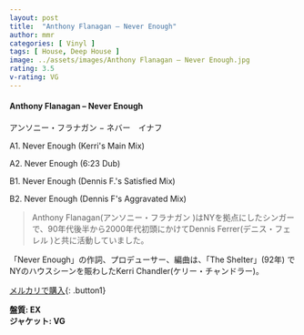 ```yaml
---
layout: post
title:  "Anthony Flanagan – Never Enough"
author: mmr
categories: [ Vinyl ]
tags: [ House, Deep House ]
image: ../assets/images/Anthony Flanagan – Never Enough.jpg
rating: 3.5
v-rating: VG
---
```


#### Anthony Flanagan – Never Enough

アンソニー・フラナガン − ネバー　イナフ

A1. Never Enough (Kerri's Main Mix)

A2. Never Enough (6:23 Dub)

B1. Never Enough (Dennis F.'s Satisfied Mix)

B2. Never Enough (Dennis F's Aggravated Mix)

> Anthony Flanagan(アンソニー・フラナガン )はNYを拠点にしたシンガーで、90年代後半から2000年代初頭にかけてDennis Ferrer(デニス・フェレル )と共に活動していました。

「Never Enough」の作詞、プロデューサー、編曲は、「The Shelter」(92年) でNYのハウスシーンを賑わしたKerri Chandler(ケリー・チャンドラー)。


[メルカリで購入](https://jp.mercari.com/item/m90769743680){: .button1}

<div class="mt-4 mb-4 d-flex align-items-center">
<strong class="mr-1">盤質: EX</strong>
</div>
<div class="mt-4 mb-4 d-flex align-items-center">
<strong class="mr-1">ジャケット: VG</strong>
</div>
